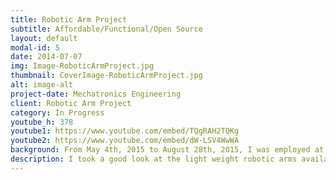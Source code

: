 ```yaml
---
title: Robotic Arm Project
subtitle: Affordable/Functional/Open Source 
layout: default
modal-id: 5
date: 2014-07-07
img: Image-RoboticArmProject.jpg
thumbnail: CoverImage-RoboticArmProject.jpg
alt: image-alt
project-date: Mechatronics Engineering
client: Robotic Arm Project
category: In Progress
youtube_h: 378
youtube1: https://www.youtube.com/embed/TQgRAH2TQKg
youtube2: https://www.youtube.com/embed/dW-LSV4WwWA
background: From May 4th, 2015 to August 28th, 2015, I was employed at MakeLab as the Research and Development Robotics Engineer Co-Op. During my time at MakeLab, I was in charge of the Robotic Arm Project (RAP). This project was started through my suggestion to develop a robotic arm from scratch. This was after realizing that the light weight robotic arms that are on the market do not completely suit the needs of MakeLab. The project started on the 25th of June 2015 and by mid July 2015, the project was put on hold as a result of a change of project priority at MakeLab. In order to finish the development of the robotic arm, I was given ownership of the project outside of MakeLab and continued the development as a separate entity with the goal to deliver the robotic arm at a later date. 
description: I took a good look at the light weight robotic arms available, but either they were not functional or too expensive. I still wanted to learn more about the robotic arms, but there were just not enough information on how they are made. Robotic arms like the UR5 and Kinova’s JACO2 are amazing, but not only are they expensive, but I could not find much information on their individual actuators. So I started this project with MakeLab and now I am working with Swapnil Patel, a good friend of mine to accomplish the long dream of modular robotics! This project is all about keeping the cost low with reasonable functionality, a modular design and most importantly, keeping everything open source. The idea is to leverage the fast growing 3D printing technology and wildly available parts like PVC piping. The individual actuators are assembled with 3D printed parts that brings all of the motors, transmissions, microcontrollers, PVC pipings and various sensors together. These actuators are built to fit into 3 inch PVC piping, so that the robotic arm can be assembled using 3 inch PVC pipes, elbows, and other connectors to have the perfect configuration for the specific task. The goal of this project is to have a 4 DOF open source robotic arm with a 1 meter range and 1kg payload (at MAX range). The system is going to be ROS enabled, which means that anyone can use the open source platform of ROS to control our robotic arm! The material cost of this project is aimed to be $2500 CAD.
---
```

